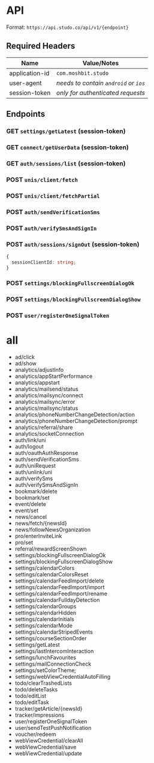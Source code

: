 # API

Format: `https://api.studo.co/api/v1/{endpoint}`

## Required Headers

| Name           | Value/Notes                           |
| -------------- | ------------------------------------- |
| application-id | `com.moshbit.studo`                   |
| user-agent     | _needs to contain `android` or `ios`_ |
| session-token  | _only for authenticated requests_     |

## Endpoints

### GET `settings/getLatest` (session-token)

### GET `connect/getUserData` (session-token)

### GET `auth/sessions/list` (session-token)

### POST `unis/client/fetch`

### POST `unis/client/fetchPartial`

### POST `auth/sendVerificationSms`

### POST `auth/verifySmsAndSignIn`

### POST `auth/sessions/signOut` (session-token)

```ts
{
  sessionClientId: string;
}
```

### POST `settings/blockingFullscreenDialogOk`

### POST `settings/blockingFullscreenDialogShow`

### POST `user/registerOneSignalToken`

# all

- ad/click
- ad/show
- analytics/adjustInfo
- analytics/appStartPerformance
- analytics/appstart
- analytics/mailsend/status
- analytics/mailsync/connect
- analytics/mailsync/error
- analytics/mailsync/status
- analytics/phoneNumberChangeDetection/action
- analytics/phoneNumberChangeDetection/prompt
- analytics/referral/share
- analytics/socketConnection
- auth/link/uni
- auth/logout
- auth/oauthAuthResponse
- auth/sendVerificationSms
- auth/uniRequest
- auth/unlink/uni
- auth/verifySms
- auth/verifySmsAndSignIn
- bookmark/delete
- bookmark/set
- event/delete
- event/set
- news/cancel
- news/fetch/{newsId}
- news/followNewsOrganization
- pro/enterInviteLink
- pro/set
- referral/rewardScreenShown
- settings/blockingFullscreenDialogOk
- settings/blockingFullscreenDialogShow
- settings/calendarColors
- settings/calendarColorsReset
- settings/calendarFeedImport/delete
- settings/calendarFeedImport/import
- settings/calendarFeedImport/rename
- settings/calendarFulldayDetection
- settings/calendarGroups
- settings/calendarHidden
- settings/calendarInitials
- settings/calendarMode
- settings/calendarStripedEvents
- settings/courseSectionOrder
- settings/getLatest
- settings/lastIntercomInteraction
- settings/lunchFavourites
- settings/mailConnectionCheck
- settings/setColorTheme;
- settings/webViewCredentialAutoFilling
- todo/clearTrashedLists
- todo/deleteTasks
- todo/editList
- todo/editTask
- tracker/getArticle/{newsId}
- tracker/impressions
- user/registerOneSignalToken
- user/sendTestPushNotification
- voucher/redeem
- webViewCredential/clearAll
- webViewCredential/save
- webViewCredential/update
